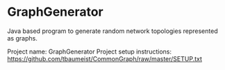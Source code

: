 GraphGenerator
==============

Java based program to generate random network topologies represented as graphs.


Project name: GraphGenerator
Project setup instructions: https://github.com/tbaumeist/CommonGraph/raw/master/SETUP.txt

